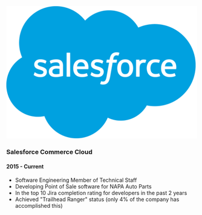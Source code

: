 <div class="well">
  <div class="row">
    <div class="col-md-4 frame">
      <span class="helper"></span>
      <img class="img-responsive" src="/assets/sfdc.png" alt="Salesforce">
    </div>
    <div class="col-md-8">
      <h3>
          Salesforce Commerce Cloud
      </h3>
      <h4>
        2015 - Current
      </h4>
      <ul class="list-group">
        <li class="list-group-item">
          Software Engineering Member of Technical Staff
        </li>
        <li class="list-group-item">
          Developing Point of Sale software for NAPA Auto Parts
        </li>
        <li class="list-group-item">
          In the top 10 Jira completion rating for developers in the past 2 years
        </li>
        <li class="list-group-item">
          Achieved "Trailhead Ranger" status (only 4% of the company has accomplished this)
        </li>
      </ul>
    </div>
  </div>
</div>
